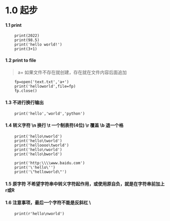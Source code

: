 # 1.0 起步
#### 1.1 print

        print(2022)
        print(98.5)
        print('hello world!')
        print(3+1)

#### 1.2 print to file
> a+ 如果文件不存在就创建，存在就在文件内容后面追加
    
        fp=open('text.txt','a+')
        print('helloworld',file=fp)
        fp.close()

#### 1.3 不进行换行输出
    
        print('hello','world','python')

#### 1.4 转义字符 \n 换行 \t 一个制表符(4位) \r 覆盖 \b 退一个格

        print('hello\nworld')
        print('hello\tworld')
        print('helloooo\tworld')
        print('hello\rworld')
        print('hello\bworld')

        print('http:\\\\www.baidu.com')
        print('\'hello\'')
        print('\"helloworld\"')

#### 1.5 原字符 不希望字符串中转义字符起作用，或使用原自负，就是在字符串前加上r或R
#### 1.6 注意事项，最后一个字符不能是反斜杠 \
        
        print(r'hello\nworld')